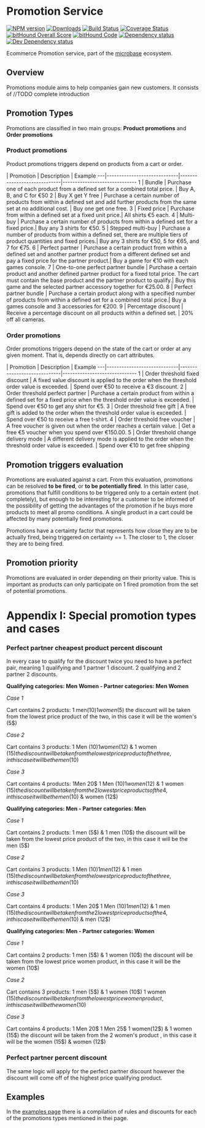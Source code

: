 # Promotion Service

[![NPM version][npm-image]][npm-url] 
[![Downloads][downloads-image]][npm-url] 
[![Build Status][travis-image]][travis-url] 
[![Coverage Status][coveralls-image]][coveralls-url] 
[![bitHound Overall Score][bithound-overal-image]][bithound-url]
[![bitHound Code][bithound-code-image]][bithound-url]
[![Dependency status][bithound-image]][bithound-url] 
[![Dev Dependency status][bithound-dev-image]][bithound-url] 

[npm-url]:https://npmjs.org/package/microbase
[downloads-image]:http://img.shields.io/npm/dm/microbase.svg
[npm-image]:http://img.shields.io/npm/v/microbase.svg

[travis-url]:https://travis-ci.org/microbaseio/
[travis-image]:http://img.shields.io/travis/microbaseio/micro-promotion-service/develop.svg
[coveralls-url]:https://coveralls.io/r/microbaseio/micro-promotion-service
[coveralls-image]:https://img.shields.io/coveralls/microbaseio/micro-promotion-service/develop.svg

[bithound-url]:https://www.bithound.io/github/microbaseio/micro-promotion-service/develop
[bithound-overal-image]:https://www.bithound.io/github/microbaseio/micro-promotion-service/badges/score.svg
[bithound-image]:https://img.shields.io/bithound/dependencies/github/microbaseio/micro-promotion-service.svg
[bithound-dev-image]:https://img.shields.io/bithound/devDependencies/github/microbaseio/micro-promotion-service.svg
[bithound-code-image]:https://www.bithound.io/github/microbaseio/micro-promotion-service/badges/code.svg

Ecommerce Promotion service, part of the [microbase](http://microbase.io)
ecosystem.

## Overview
Promotions module aims to help companies gain new customers. It consists of //TODO complete introduction

## Promotion Types
Promotions are classified in two main groups: **Product promotions** and **Order promotions**

### Product promotions
Product promotions triggers depend on products from a cart or order.

   | Promotion                   | Description                 | Example
---|-----------------------------|-----------------------------|------------------------------
 1 | Bundle                      | Purchase one of each product from a defined set for a combined total price. | Buy A, B, and C for €50
 2 | Buy X get Y free            | Purchase a certain number of products from within a defined set and add further products from the same set at no additional cost. | Buy one get one free.
 3 | Fixed price                 | Purchase from within a defined set at a fixed unit price.| All shirts €5 each.
 4 | Multi-buy                   | Purchase a certain number of products from within a defined set for a fixed price.| Buy any 3 shirts for €50.
 5 | Stepped multi-buy           | Purchase a number of products from within a defined set, there are multiple tiers of product quantities and fixed prices.| Buy any 3 shirts for €50, 5 for €65, and 7 for €75.
 6 | Perfect partner             | Purchase a certain product from within a defined set and another partner product from a different defined set and pay a fixed price for the partner product.| Buy a game for €10 with each games console.
 7 | One-to-one perfect partner bundle | Purchase a certain product and another defined partner product for a fixed total price. The cart must contain the base product and the partner product to qualify.| Buy this game and the selected partner accessory together for €25.00.
 8 | Perfect partner bundle      | Purchase a certain product along with a specified number of products from within a defined set for a combined total price.| Buy a games console and 3 accessories for €200.
 9 | Percentage discount         | Receive a percentage discount on all products within a defined set. | 20% off all cameras.

### Order promotions
Order promotions triggers depend on the state of the cart or order at any given moment. That is, depends directly on cart attributes.

   | Promotion                   | Description                 | Example
---|-----------------------------|-----------------------------|------------------------------
 1 | Order threshold fixed discount  | A fixed value discount is applied to the order when the threshold order value is exceeded. | Spend over €50 to receive a €3 discount.
 2 | Order threshold perfect partner | Purchase a certain product from within a defined set for a fixed price when the threshold order value is exceeded. | Spend over €50 to get any shirt for €5.
 3 | Order threshold free gift       | A free gift is added to the order when the threshold order value is exceeded. | Spend over €50 to receive a free t-shirt.
 4 | Order threshold free voucher    | A free voucher is given out when the order reaches a certain value. | Get a free €5 voucher when you spend over €150.00.
 5 | Order threshold change delivery mode | A different delivery mode is applied to the order when the threshold order value is exceeded. | Spend over €10 to get free shipping

## Promotion triggers evaluation
Promotions are evaluated against a cart. From this evaluation, promotions can be resolved **to be fired**, or **to be potentially fired**. In this latter case, promotions that fulfill conditions to be triggered only to a certain extent (not completely), but enough to be interesting for a customer to be informed of the possibility of getting the advantages of the promotion if he buys more products to meet all promo conditions. A single product in a cart could be affected by many potentially fired promotions.

Promotions have a certainty factor that represents how close they are to be actually fired, being triggered on certainty == 1. The closer to 1, the closer they are to being fired.

## Promotion priority
Promotions are evaluated in order depending on their priority value. This is important as products can only participate on 1 fired promotion from the set of potential promotions.

# Appendix I: Special promotion types and cases
### Perfect partner cheapest product percent discount
In every case to qualify for the discount twice you need to have a perfect pair, meaning 1 qualifying and 1 partner 1 discount.
2 qualifying and 2 partner 2 discounts.

**Qualifying categories: Men Women - Partner categories: Men Women**

*Case 1*

Cart contains 2 products: 1 men(10$) 1 women(5$) the discount will be taken from the lowest price product of the two, in this case it will be the women's (5$)

*Case 2*

Cart contains 3 products: 1 Men (10$) 1 women(12$) & 1 women (15$) the discount will be taken from the lowest price product of the three, in this case it will be the men (10$)

*Case 3*

Cart contains 4 products: 1Men 20$ 1 Men (10$) 1 women(12$) & 1 women (15$) the discount will be taken from the 2 lowest price products of the 4, in this case it will be the men (10$) & women (12$)

**Qualifying categories: Men - Partner categories: Men**

*Case 1*

Cart contains 2 products: 1 men (5$) & 1 men (10$) the discount will be taken from the lowest price product of the two, in this case it will be the men (5$)

*Case 2*

Cart contains 3 products: 1 Men (10$) 1 men(12$) & 1 men (15$) the discount will be taken from the lowest price product of the three, in this case it will be the men (10$)

*Case 3*

Cart contains 4 products: 1 Men 20$ 1 Men (10$) 1 men(12$) & 1 men (15$) the discount will be taken from the 2 lowest price products of the 4, in this case it will be the men (10$) & men (12$)

**Qualifying categories: Men - Partner categories: Women**

*Case 1*

Cart contains 2 products: 1 men (5$) & 1 women (10$) the discount will be taken from the lowest price women product, in this case it will be the women (10$)

*Case 2*

Cart contains 3 products: 1 men (5$) & 1 women (10$) 1 women (15$) the discount will be taken from the lowest price women product, in this case it will be the women (10$)

*Case 3*

Cart contains 4 products: 1 Men 20$ 1 Men 25$ 1 women(12$) & 1 women (15$) the discount will be taken from the 2 women's product , in this case it will be the women (15$) & women (12$)

### Perfect partner percent discount
The same logic will apply for the perfect partner discount however the discount will come off of the highest price qualifying product.

## Examples

In the [examples page](./Examples.md) there is a compilation of rules and discounts for each of the promotions types mentioned in thei page.